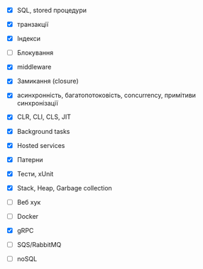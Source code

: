 - [x] SQL, stored процедури
- [x] транзакції
- [x] Індекси
- [ ] Блокування
- [x] middleware
- [x] Замикання (closure)
- [x] асинхронність, багатопотоковість, concurrency, примітиви синхронізації
- [x] CLR, CLI, CLS, JIT
- [x] Background tasks
- [x] Hosted services
- [x] Патерни
- [x] Тести, xUnit
- [x] Stack, Heap, Garbage collection
- [ ] Веб хук
- [ ] Docker
- [x] gRPC
- [ ] SQS/RabbitMQ
- [ ] noSQL

